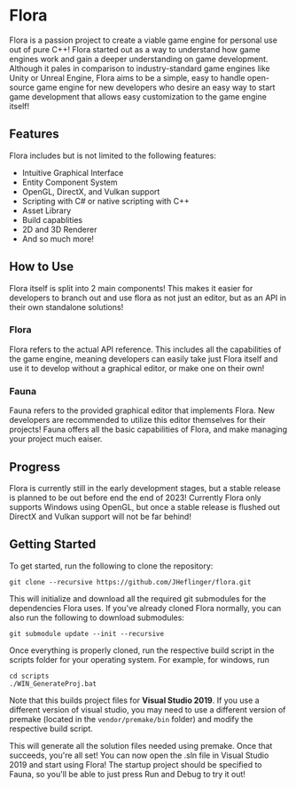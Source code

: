 # Flora
Flora is a passion project to create a viable game engine for personal use out of pure C++! Flora started out
as a way to understand how game engines work and gain a deeper understanding on game development. Although it pales
in comparison to industry-standard game engines like Unity or Unreal Engine, Flora aims to be a simple, easy to handle
open-source game engine for new developers who desire an easy way to start game development that allows easy customization
to the game engine itself!

## Features
Flora includes but is not limited to the following features:
- Intuitive Graphical Interface
- Entity Component System
- OpenGL, DirectX, and Vulkan support
- Scripting with C# or native scripting with C++
- Asset Library
- Build capablities
- 2D and 3D Renderer
- And so much more!

## How to Use
Flora itself is split into 2 main components! This makes it easier for developers to branch out and use flora as not just 
an editor, but as an API in their own standalone solutions! 

### Flora
Flora refers to the actual API reference. This includes all the capabilities of the game engine, meaning developers can easily
take just Flora itself and use it to develop without a graphical editor, or make one on their own!

### Fauna
Fauna refers to the provided graphical editor that implements Flora. New developers are recommended to utilize this editor themselves
for their projects! Fauna offers all the basic capabilities of Flora, and make managing your project much eaiser.

## Progress
Flora is currently still in the early development stages, but a stable release is planned to be out before end the end of 2023! Currently
Flora only supports Windows using OpenGL, but once a stable release is flushed out DirectX and Vulkan support will not be far behind!

## Getting Started
To get started, run the following to clone the repository:

```
git clone --recursive https://github.com/JHeflinger/flora.git
```

This will initialize and download all the required git submodules for the dependencies Flora uses. If you've already
cloned Flora normally, you can also run the following to download submodules:

```
git submodule update --init --recursive
```

Once everything is properly cloned, run the respective build script in the scripts folder for your operating system. For example, for windows, run

```
cd scripts
./WIN_GenerateProj.bat
```

Note that this builds project files for **Visual Studio 2019**. If you use a different version of visual studio, you may need to use a different version of premake
(located in the `vendor/premake/bin` folder) and modify the respective build script. 

This will generate all the solution files needed using premake. Once that succeeds, you're all set! You can now open the .sln file in Visual Studio 2019 and start 
using Flora! The startup project should be specified to Fauna, so you'll be able to just press Run and Debug to try it out!
